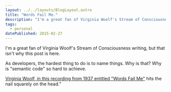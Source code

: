 ```yaml
---
layout: ../../layouts/BlogLayout.astro
title: "Words Fail Me."
description: "I'm a great fan of Virginia Woolf's Stream of Consciousness writing, but that isn't why this post is here."
tags: 
  - personal
datePublished: 2015-02-27
---
```


I'm a great fan of Virginia Woolf's Stream of Consciousness writing, but that isn't why this post is here.

As developers, the hardest thing to do is to name things. Why is that? Why is "semantic code" so hard to achieve.

[Virginia Woolf, in this recording from 1937 entitled "Words Fail Me"](https://www.youtube.com/watch?v=E8czs8v6PuI) hits the nail squarely on the head."
